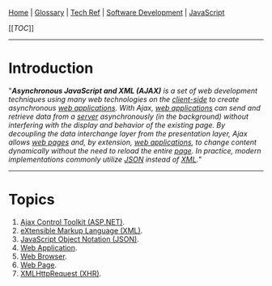 [Home](/Slalom-LLC/Slalom-Consulting) | [Glossary](/Glossary) | [Tech Ref](/Tech-Ref) | [Software Development](/Tech-Ref/Software-Development) | [JavaScript](/Tech-Ref/Software-Development/JavaScript)


[[_TOC_]]

---
# Introduction
"_***Asynchronous JavaScript and XML (AJAX)*** is a set of web development techniques using many web technologies on the [client-side](/Tech-Ref/WWW-\(World-Wide-Web\)/Web-Browser) to create asynchronous [web applications](/Tech-Ref/WWW-\(World-Wide-Web\)/Web-Application). With Ajax, [web applications](/Tech-Ref/WWW-\(World-Wide-Web\)/Web-Application) can send and retrieve data from a [server](/Tech-Ref/WWW-\(World-Wide-Web\)/Web-Server) asynchronously (in the background) without interfering with the display and behavior of the existing page. By decoupling the data interchange layer from the presentation layer, Ajax allows [web pages](/Tech-Ref/WWW-\(World-Wide-Web\)/Web-Page) and, by extension, [web applications](/Tech-Ref/WWW-\(World-Wide-Web\)/Web-Application), to change content dynamically without the need to reload the entire [page](/Tech-Ref/WWW-\(World-Wide-Web\)/Web-Page). In practice, modern implementations commonly utilize [JSON](/Tech-Ref/Software-Development/JSON-\(JavaScript-Object-Notation\)) instead of [XML](/Tech-Ref/Software-Development/Markup-Language/XML-\(eXtensible-Markup-Language\))._"

---
# Topics
1. [Ajax Control Toolkit (ASP.NET)](/Tech-Ref/Software-Development/NET-Framework/ASP.NET/Ajax-Control-Toolkit-\(ASP.NET\)).
1. [eXtensible Markup Language (XML)](/Tech-Ref/Software-Development/Markup-Language/XML-\(eXtensible-Markup-Language\)).
1. [JavaScript Object Notation (JSON)](/Tech-Ref/Software-Development/JSON-\(JavaScript-Object-Notation\)).
1. [Web Application](/Tech-Ref/WWW-\(World-Wide-Web\)/Web-Application).
1. [Web Browser](/Tech-Ref/WWW-\(World-Wide-Web\)/Web-Browser).
1. [Web Page](/Tech-Ref/WWW-\(World-Wide-Web\)/Web-Page).
1. [XMLHttpRequest (XHR)](/Tech-Ref/WWW-\(World-Wide-Web\)/AJAX-\(Asynchronous-JavaScript-and-XML\)/XHR-\(XMLHttpRequest\)).
